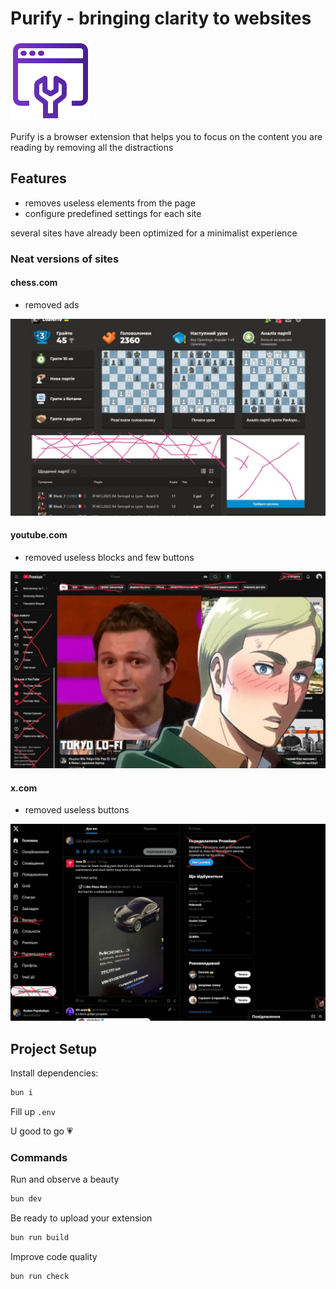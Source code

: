 # Purify - bringing clarity to websites

![Purify](./public/logo.png)

Purify is a browser extension that helps you to focus on the content you are reading by removing all the distractions

## Features

- removes useless elements from the page
- configure predefined settings for each site

several sites have already been optimized for a minimalist experience

### Neat versions of sites

#### chess.com

- removed ads

![chess.com](./.github/screenshots/chess.com.jpg)

#### youtube.com

- removed useless blocks and few buttons

![youtube.com](./.github/screenshots/youtube.com.jpg)

#### x.com

- removed useless buttons

![x.com](./.github/screenshots/x.com.jpg)


## Project Setup

Install dependencies:

```sh
bun i
```

Fill up `.env`

U good to go 💗

### Commands

Run and observe a beauty

```sh
bun dev
```

Be ready to upload your extension

```sh
bun run build
```

Improve code quality

```sh
bun run check
```
